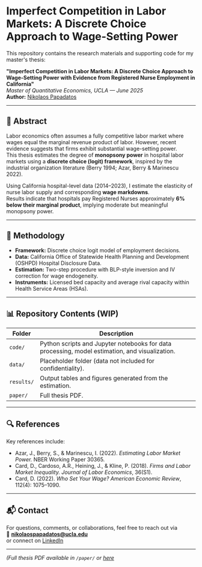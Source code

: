 # Imperfect Competition in Labor Markets: A Discrete Choice Approach to Wage-Setting Power

This repository contains the research materials and supporting code for my master's thesis:

**"Imperfect Competition in Labor Markets: A Discrete Choice Approach to Wage-Setting Power with Evidence from Registered Nurse Employment in California"**  
*Master of Quantitative Economics, UCLA — June 2025*  
**Author:** [Nikolaos Papadatos](https://www.linkedin.com/in/nikolaospapadatos)

---

## 📄 Abstract

Labor economics often assumes a fully competitive labor market where wages equal the marginal revenue product of labor. However, recent evidence suggests that firms exhibit substantial wage-setting power.  
This thesis estimates the degree of **monopsony power** in hospital labor markets using a **discrete choice (logit) framework**, inspired by the industrial organization literature (Berry 1994; Azar, Berry & Marinescu 2022).

Using California hospital-level data (2014–2023), I estimate the elasticity of nurse labor supply and corresponding **wage markdowns**.  
Results indicate that hospitals pay Registered Nurses approximately **6% below their marginal product**, implying moderate but meaningful monopsony power.

---

## 🧠 Methodology

- **Framework:** Discrete choice logit model of employment decisions.  
- **Data:** California Office of Statewide Health Planning and Development (OSHPD) Hospital Disclosure Data.  
- **Estimation:** Two-step procedure with BLP-style inversion and IV correction for wage endogeneity.  
- **Instruments:** Licensed bed capacity and average rival capacity within Health Service Areas (HSAs).  

---

## 📊 Repository Contents (WIP)

| Folder | Description |
|--------|-------------|
| `code/` | Python scripts and Jupyter notebooks for data processing, model estimation, and visualization. |
| `data/` | Placeholder folder (data not included for confidentiality). |
| `results/` | Output tables and figures generated from the estimation. |
| `paper/` | Full thesis PDF. |

---

## 🔍 References

Key references include:

- Azar, J., Berry, S., & Marinescu, I. (2022). *Estimating Labor Market Power.* NBER Working Paper 30365.  
- Card, D., Cardoso, A.R., Heining, J., & Kline, P. (2018). *Firms and Labor Market Inequality.* *Journal of Labor Economics*, 36(S1).  
- Card, D. (2022). *Who Set Your Wage?* *American Economic Review*, 112(4): 1075–1090.

---

## 📬 Contact

For questions, comments, or collaborations, feel free to reach out via  
📧 **nikolaospapadatos@ucla.edu**  
or connect on [LinkedIn](https://www.linkedin.com/in/nikolaospapadatos)

---

*(Full thesis PDF available in `/paper/` or [here](paper/papadatos_imperfect-competition-labor-markets.pdf)*


